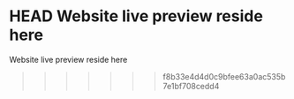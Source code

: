HEAD
Website live preview reside here
=======
Website live preview reside here
>>>>>>> f8b33e4d4d0c9bfee63a0ac535b7e1bf708cedd4
